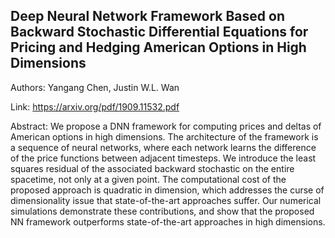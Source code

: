 ## Deep Neural Network Framework Based on Backward Stochastic Differential Equations for Pricing and Hedging American Options in High Dimensions

Authors: Yangang Chen, Justin W.L. Wan

Link: https://arxiv.org/pdf/1909.11532.pdf

Abstract: We propose a DNN framework for computing prices and deltas of American options in high dimensions. The architecture of the framework is a sequence of neural networks, where each network learns the difference of the price functions between adjacent timesteps. We introduce the least squares residual of the associated backward stochastic on the entire spacetime, not only at a given point. The computational cost of the proposed approach is quadratic in dimension, which addresses the curse of dimensionality issue that state-of-the-art approaches suffer. Our numerical simulations demonstrate these contributions, and show that the proposed NN framework outperforms state-of-the-art approaches in high dimensions.
